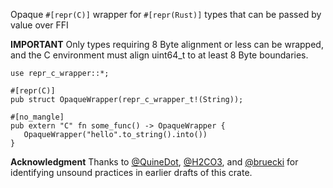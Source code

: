 Opaque `#[repr(C)]` wrapper for `#[repr(Rust)]` types that can be passed by value over FFI

**IMPORTANT** Only types requiring 8 Byte alignment or less can be wrapped, and the C
environment must align uint64_t to at least 8 Byte boundaries.

```
use repr_c_wrapper::*;

#[repr(C)]
pub struct OpaqueWrapper(repr_c_wrapper_t!(String));

#[no_mangle]
pub extern "C" fn some_func() -> OpaqueWrapper {
   OpaqueWrapper("hello".to_string().into())
}
```

**Acknowledgment** Thanks to [@QuineDot](https://github.com/QuineDot), [@H2CO3](https://github.com/H2CO3), and 
[@bruecki](https://users.rust-lang.org/u/bruecki/summary) for identifying unsound practices in earlier drafts of this crate.
